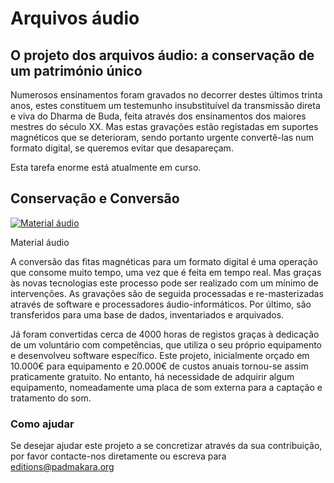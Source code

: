 ﻿#  Arquivos áudio 

##  O projeto dos arquivos áudio: a conservação de um património único 

Numerosos ensinamentos foram gravados no decorrer destes últimos trinta anos, estes constituem um testemunho insubstituível da transmissão direta e viva do Dharma de Buda, feita através dos ensinamentos dos maiores mestres do século XX. Mas estas gravações estão registadas em suportes magnéticos que se deterioram, sendo portanto urgente convertê-las num formato digital, se queremos evitar que desapareçam. 

Esta tarefa enorme está atualmente em curso. 

##  Conservação e Conversão 

[ ![Material áudio](/images/img_mixing_console-150x150.jpg) ](/images/img_mixing_console.jpg)

Material áudio 

A conversão das fitas magnéticas para um formato digital é uma operação que consome muito tempo, uma vez que é feita em tempo real. Mas graças às novas tecnologias este processo pode ser realizado com um mínimo de intervenções. As gravações são de seguida processadas e re-masterizadas através de software e processadores áudio-informáticos. Por último, são transferidos para uma base de dados, inventariados e arquivados. 

Já foram convertidas cerca de 4000 horas de registos graças à dedicação de um voluntário com competências, que utiliza o seu próprio equipamento e desenvolveu software específico. Este projeto, inicialmente orçado em 10.000€ para equipamento e 20.000€ de custos anuais tornou-se assim praticamente gratuito. No entanto, há necessidade de adquirir algum equipamento, nomeadamente uma placa de som externa para a captação e tratamento do som. 

###  Como ajudar 

Se desejar ajudar este projeto a se concretizar através da sua contribuição, por favor contacte-nos diretamente ou escreva para [ editions@padmakara.org ](mailto:editions@padmakara.org)
